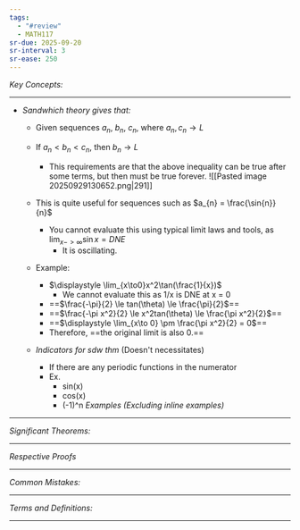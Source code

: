 ```yaml
---
tags:
  - "#review"
  - MATH117
sr-due: 2025-09-20
sr-interval: 3
sr-ease: 250
---
```

*Key Concepts:*
___

- *Sandwhich theory gives that:*
	- Given sequences $a_n$, $b_n$, $c_n$, where $a_{n}, c_{n} \to L$
	- If $a_{n} < b_{n} < c_{n}$, then $b_{n} \to L$
		- This requirements are that the above inequality can be true after some terms, but then must be true forever. 
	![[Pasted image 20250929130652.png|291]]
	
	- This is quite useful for sequences such as $a_{n} = \frac{\sin{n}}{n}$
		- You cannot evaluate this using typical limit laws and tools, as $\displaystyle \lim_{x->\infty}\sin{x} = DNE$
			- It is oscillating.
	- Example:
		- $\displaystyle \lim_{x\to0}x^2\tan(\frac{1}{x})$
			- We cannot evaluate this as 1/x is DNE at x = 0
		- ==$\frac{-\pi}{2} \le tan(\theta) \le \frac{\pi}{2}$==
		- ==$\frac{-\pi x^2}{2} \le x^2tan(\theta) \le \frac{\pi x^2}{2}$==
		- ==$\displaystyle \lim_{x\to 0} \pm \frac{\pi x^2}{2} = 0$==
		- Therefore, ==the original limit is also 0.==

	- *Indicators for sdw thm* (Doesn't necessitates)
		- If there are any periodic functions in the numerator
		- Ex. 
			- sin(x)
			- cos(x)
			- (-1)^n
*Examples (Excluding inline examples)* 
___

*Significant Theorems:*
___

*Respective Proofs*
___

*Common Mistakes:*
___

*Terms and Definitions:*
___

